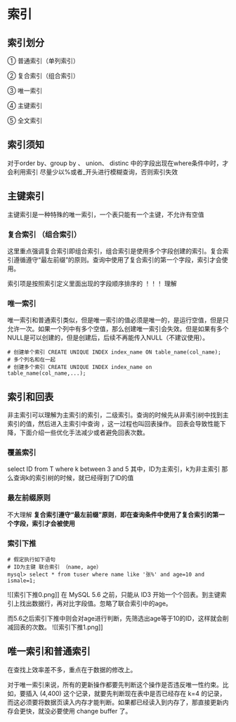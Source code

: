 # 索引
## 索引划分
① 普通索引（单列索引）

② 复合索引（组合索引）

③ 唯一索引

④ 主键索引

⑤ 全文索引

## 索引须知
对于order by、group by 、 union、 distinc 中的字段出现在where条件中时，才会利用索引
尽量少以%或者_开头进行模糊查询，否则索引失效

## 主键索引
主键索引是一种特殊的唯一索引，一个表只能有一个主键，不允许有空值


###  复合索引 （组合索引）
这里重点强调复合索引即组合索引，组合索引是使用多个字段创建的索引。复合索引遵循遵守“最左前缀”的原则。查询中使用了复合索引的第一个字段，索引才会使用。

索引项是按照索引定义里面出现的字段顺序排序的 ！！！ 理解

### 唯一索引
唯一索引和普通索引类似，但是唯一索引的值必须是唯一的，是运行空值，但是只允许一次。如果一个列中有多个空值，那么创建唯一索引会失效。但是如果有多个NULL是可以创建的，但是创建后，后续不再能传入NULL（不建议使用）。
```
# 创建单个索引 CREATE UNIQUE INDEX index_name ON table_name(col_name); 
# 多个列名和在一起
# 创建多个索引 CREATE UNIQUE INDEX index_name on table_name(col_name,...);
```

## 索引和回表
非主索引可以理解为主索引的索引，二级索引。查询的时候先从非索引树中找到主索引的值，然后进入主索引中查询 ，这一过程也叫回表操作。
回表会导致性能下降，下面介绍一些优化手法减少或者避免回表次数。

### 覆盖索引
select ID from T where k between 3 and 5
其中，ID为主索引，k为非主索引
那么查询k的索引树的时候，就已经得到了ID的值

### 最左前缀原则 
不大理解
**复合索引遵守“最左前缀”原则**，**即在查询条件中使用了复合索引的第一个字段，索引才会被使用**


### 索引下推
```
# 假定执行如下语句
# ID为主键 联合索引 （name, age）
mysql> select * from tuser where name like '张%' and age=10 and ismale=1;
```
![[索引下推0.png]]
在 MySQL 5.6 之前，只能从 ID3 开始一个个回表。到主键索引上找出数据行，再对比字段值。忽略了联合索引中的age。

而5.6之后索引下推中则会对age进行判断，先筛选出age等于10的ID，这样就会削减回表的次数。
![[索引下推1.png]]

## 唯一索引和普通索引
在查找上效率差不多，重点在于数据的修改上。

对于唯一索引来说，所有的更新操作都要先判断这个操作是否违反唯一性约束。比如，要插入 (4,400) 这个记录，就要先判断现在表中是否已经存在 k=4 的记录，而这必须要将数据页读入内存才能判断。如果都已经读入到内存了，那直接更新内存会更快，就没必要使用 change buffer 了。
